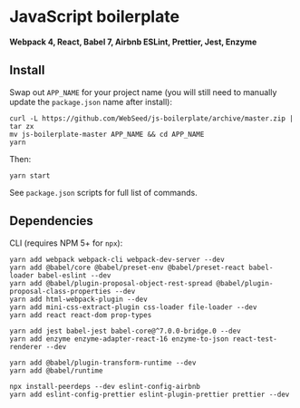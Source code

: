 # JavaScript boilerplate

**Webpack 4, React, Babel 7, Airbnb ESLint, Prettier, Jest, Enzyme**

## Install

Swap out `APP_NAME` for your project name (you will still need to manually update the `package.json` name after install):

```
curl -L https://github.com/WebSeed/js-boilerplate/archive/master.zip | tar zx
mv js-boilerplate-master APP_NAME && cd APP_NAME
yarn
```

Then:

```
yarn start
```

See `package.json` scripts for full list of commands.

## Dependencies

CLI (requires NPM 5+ for `npx`):

```
yarn add webpack webpack-cli webpack-dev-server --dev
yarn add @babel/core @babel/preset-env @babel/preset-react babel-loader babel-eslint --dev
yarn add @babel/plugin-proposal-object-rest-spread @babel/plugin-proposal-class-properties --dev
yarn add html-webpack-plugin --dev
yarn add mini-css-extract-plugin css-loader file-loader --dev
yarn add react react-dom prop-types

yarn add jest babel-jest babel-core@^7.0.0-bridge.0 --dev
yarn add enzyme enzyme-adapter-react-16 enzyme-to-json react-test-renderer --dev

yarn add @babel/plugin-transform-runtime --dev
yarn add @babel/runtime

npx install-peerdeps --dev eslint-config-airbnb
yarn add eslint-config-prettier eslint-plugin-prettier prettier --dev
```
